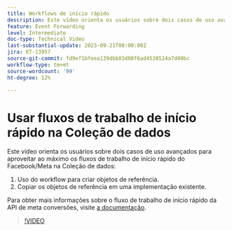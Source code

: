 ```yaml
---
title: Workflows de início rápido
description: Este vídeo orienta os usuários sobre dois casos de uso avançados para aproveitar ao máximo os fluxos de trabalho de início rápido do Facebook/Meta na coleção de dados.
feature: Event Forwarding
level: Intermediate
doc-type: Technical Video
last-substantial-update: 2023-09-21T00:00:00Z
jira: KT-13957
source-git-commit: fd9ef1bfeea139dbb83d00f6ad4538524a7d00bc
workflow-type: tm+mt
source-wordcount: '99'
ht-degree: 12%

---
```


# Usar fluxos de trabalho de início rápido na Coleção de dados


Este vídeo orienta os usuários sobre dois casos de uso avançados para aproveitar ao máximo os fluxos de trabalho de início rápido do Facebook/Meta na Coleção de dados:

1. Uso do workflow para criar objetos de referência. 
1. Copiar os objetos de referência em uma implementação existente.

Para obter mais informações sobre o fluxo de trabalho de início rápido da API de meta conversões, visite [a documentação](https://experienceleague.adobe.com/docs/experience-platform/tags/extensions/server/meta/overview.html?lang=pt-BR#quick-start).

>[!VIDEO](https://video.tv.adobe.com/v/3424501?learn=on)



